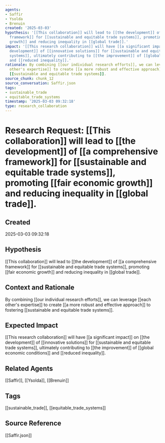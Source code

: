 ```yaml
---
agents:
- Saffir
- Ysolda
- Brenuin
created: '2025-03-03'
hypothesis: '[[This collaboration]] will lead to [[the development]] of [[a comprehensive
  framework]] for [[sustainable and equitable trade systems]], promoting [[fair economic
  growth]] and reducing inequality in [[global trade]].'
impact: '[[This research collaboration]] will have [[a significant impact]] on [[the
  development]] of [[innovative solutions]] for [[sustainable and equitable trade
  systems]], ultimately contributing to [[the improvement]] of [[global economic conditions]]
  and [[reduced inequality]].'
rationale: By combining [[our individual research efforts]], we can leverage [[each
  other's expertise]] to create [[a more robust and effective approach]] to fostering
  [[sustainable and equitable trade systems]].
source_chunk: chunk_12
source_conversation: Saffir.json
tags:
- sustainable_trade
- equitable_trade_systems
timestamp: '2025-03-03 09:32:18'
type: research_collaboration
---
```


# Research Request: [[This collaboration]] will lead to [[the development]] of [[a comprehensive framework]] for [[sustainable and equitable trade systems]], promoting [[fair economic growth]] and reducing inequality in [[global trade]].

## Created
2025-03-03 09:32:18

## Hypothesis
[[This collaboration]] will lead to [[the development]] of [[a comprehensive framework]] for [[sustainable and equitable trade systems]], promoting [[fair economic growth]] and reducing inequality in [[global trade]].

## Context and Rationale
By combining [[our individual research efforts]], we can leverage [[each other's expertise]] to create [[a more robust and effective approach]] to fostering [[sustainable and equitable trade systems]].

## Expected Impact
[[This research collaboration]] will have [[a significant impact]] on [[the development]] of [[innovative solutions]] for [[sustainable and equitable trade systems]], ultimately contributing to [[the improvement]] of [[global economic conditions]] and [[reduced inequality]].

## Related Agents
[[Saffir]], [[Ysolda]], [[Brenuin]]

## Tags
[[sustainable_trade]], [[equitable_trade_systems]]

## Source Reference
[[Saffir.json]]
